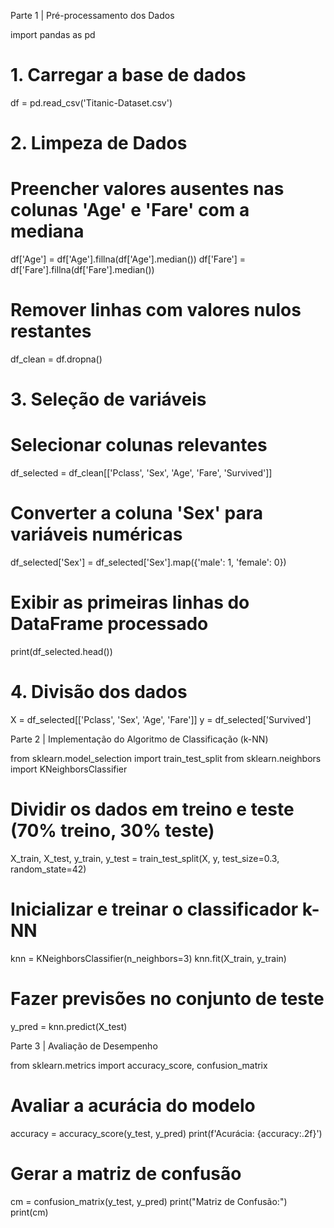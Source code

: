 Parte 1 | Pré-processamento dos Dados



import pandas as pd

# 1. Carregar a base de dados
df = pd.read_csv('Titanic-Dataset.csv')

# 2. Limpeza de Dados
# Preencher valores ausentes nas colunas 'Age' e 'Fare' com a mediana
df['Age'] = df['Age'].fillna(df['Age'].median())
df['Fare'] = df['Fare'].fillna(df['Fare'].median())

# Remover linhas com valores nulos restantes
df_clean = df.dropna()

# 3. Seleção de variáveis
# Selecionar colunas relevantes
df_selected = df_clean[['Pclass', 'Sex', 'Age', 'Fare', 'Survived']]

# Converter a coluna 'Sex' para variáveis numéricas
df_selected['Sex'] = df_selected['Sex'].map({'male': 1, 'female': 0})

# Exibir as primeiras linhas do DataFrame processado
print(df_selected.head())

# 4. Divisão dos dados
X = df_selected[['Pclass', 'Sex', 'Age', 'Fare']]
y = df_selected['Survived']    

Parte 2 | Implementação do Algoritmo de Classificação (k-NN)

from sklearn.model_selection import train_test_split
from sklearn.neighbors import KNeighborsClassifier

# Dividir os dados em treino e teste (70% treino, 30% teste)
X_train, X_test, y_train, y_test = train_test_split(X, y, test_size=0.3, random_state=42)

# Inicializar e treinar o classificador k-NN
knn = KNeighborsClassifier(n_neighbors=3)
knn.fit(X_train, y_train)

# Fazer previsões no conjunto de teste
y_pred = knn.predict(X_test)

Parte 3 | Avaliação de Desempenho

from sklearn.metrics import accuracy_score, confusion_matrix

# Avaliar a acurácia do modelo
accuracy = accuracy_score(y_test, y_pred)
print(f'Acurácia: {accuracy:.2f}')

# Gerar a matriz de confusão
cm = confusion_matrix(y_test, y_pred)
print("Matriz de Confusão:")
print(cm)
